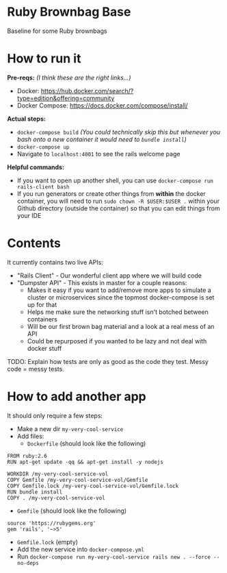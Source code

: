 # Ruby Brownbag Base

Baseline for some Ruby brownbags

# How to run it

**Pre-reqs:** 
_(I think these are the right links...)_
- Docker: https://hub.docker.com/search/?type=edition&offering=community
- Docker Compose: https://docs.docker.com/compose/install/

**Actual steps:**
- `docker-compose build` _(You could technically skip this but whenever you bash onto a new container it would need to `bundle install`)_
- `docker-compose up`
- Navigate to `localhost:4001` to see the rails welcome page

**Helpful commands:**
- If you want to open up another shell, you can use `docker-compose run rails-client bash`
- If you run generators or create other things from **within** the docker container, you will need to run `sudo chown -R $USER:$USER .` within your Github directory (outside the container) so that you can edit things from your IDE

# Contents

It currently contains two live APIs:
- "Rails Client" - Our wonderful client app where we will build code
- "Dumpster API" - This exists in master for a couple reasons:
  - Makes it easy if you want to add/remove more apps to simulate a cluster or microservices since the topmost docker-compose is set up for that
  - Helps me make sure the networking stuff isn't botched between containers
  - Will be our first brown bag material and a look at a real mess of an API
  - Could be repurposed if you wanted to be lazy and not deal with docker stuff
  
TODO: Explain how tests are only as good as the code they test. Messy code = messy tests.
  
# How to add another app

It should only require a few steps:

- Make a new dir `my-very-cool-service`
- Add files:
  - `Dockerfile` (should look like the following)
```
FROM ruby:2.6
RUN apt-get update -qq && apt-get install -y nodejs

WORKDIR /my-very-cool-service-vol
COPY Gemfile /my-very-cool-service-vol/Gemfile
COPY Gemfile.lock /my-very-cool-service-vol/Gemfile.lock
RUN bundle install
COPY . /my-very-cool-service-vol
```
  - `Gemfile` (should look like the following)
```
source 'https://rubygems.org'
gem 'rails', '~>5'
```
  - `Gemfile.lock` (empty)
- Add the new service into `docker-compose.yml`
- Run `docker-compose run my-very-cool-service rails new . --force --no-deps`